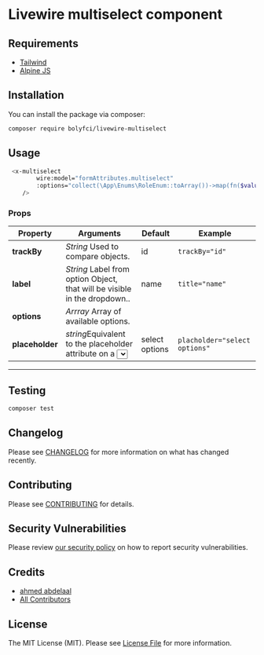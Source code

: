 # Livewire multiselect component

## Requirements
- [Tailwind](https://tailwindcss.com/)
- [Alpine JS](https://github.com/alpinejs/alpine)

## Installation

You can install the package via composer:

```bash
composer require bolyfci/livewire-multiselect
```
## Usage

```bash
 <x-multiselect
        wire:model="formAttributes.multiselect"
        :options="collect(\App\Enums\RoleEnum::toArray())->map(fn($value,$key)=> ['id'=>$key , 'name'=> $value])"
    />
 ```
 
 ### Props
| Property | Arguments |Default | Example |
|----|----|----|----|
|**trackBy**|*String* Used to compare objects.| id |```trackBy="id"```|
|**label**|*String* Label from option Object, that will be visible in the dropdown..| name | ```title="name"```|  
|**options**|*Arrray* Array of available options.| || ```:options="$options ?: [] "```|
|**placeholder**|*string*Equivalent to the placeholder attribute on a <select> input. .| select options |```placholder="select options"```|




---


## Testing

```bash
composer test
```

## Changelog

Please see [CHANGELOG](CHANGELOG.md) for more information on what has changed recently.

## Contributing

Please see [CONTRIBUTING](.github/CONTRIBUTING.md) for details.

## Security Vulnerabilities

Please review [our security policy](../../security/policy) on how to report security vulnerabilities.

## Credits

- [ahmed abdelaal](https://github.com/ahmedabdelaal)
- [All Contributors](../../contributors)

## License

The MIT License (MIT). Please see [License File](LICENSE.md) for more information.
